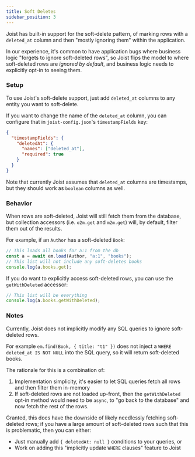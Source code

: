 ```yaml
---
title: Soft Deletes
sidebar_position: 3
---
```


Joist has built-in support for the soft-delete pattern, of marking rows with a `deleted_at` column and then "mostly ignoring them" within the application.

In our experience, it's common to have application bugs where business logic "forgets to ignore soft-deleted rows", so Joist flips the model to where soft-deleted rows are *ignored by default*, and business logic needs to explicitly opt-in to seeing them.

### Setup

To use Joist's soft-delete support, just add `deleted_at` columns to any entity you want to soft-delete.

If you want to change the name of the `deleted_at` column, you can configure that in `joist-config.json`'s `timestampFields` key:

```json
{
  "timestampFields": {
    "deletedAt": {
      "names": ["deleted_at"],
      "required": true
    }
  }
}
```

Note that currently Joist assumes that `deleted_at` columns are timestamps, but they should work as `boolean` columns as well.

### Behavior

When rows are soft-deleted, Joist will still fetch them from the database, but collection accessors (i.e. `o2m.get` and `m2m.get`) will, by default, filter them out of the results.

For example, if an `Author` has a soft-deleted `Book`:

```typescript
// This loads all books for a:1 from the db
const a = await em.load(Author, "a:1", "books");
// This list will not include any soft-deletes books
console.log(a.books.get);
```

If you do want to explicitly access soft-deleted rows, you can use the `getWithDeleted` accessor:

```typescript
// This list will be everything
console.log(a.books.getWithDeleted);
```

### Notes

Currently, Joist does not implicitly modify any SQL queries to ignore soft-deleted rows.

For example `em.find(Book, { title: "t1" })` does not inject a `WHERE deleted_at IS NOT NULL` into the SQL query, so it will return soft-deleted books.

The rationale for this is a combination of:

1. Implementation simplicity, it's easier to let SQL queries fetch all rows and then filter them in-memory
2. If soft-deleted rows are not loaded up-front, then the `getWithDeleted` opt-in method would need to be `async`, to "go back to the database" and now fetch the rest of the rows.

Granted, this does have the downside of likely needlessly fetching soft-deleted rows; if you have a large amount of soft-deleted rows such that this is problematic, then you can either:

- Just manually add `{ deletedAt: null }` conditions to your queries, or
- Work on adding this "implicitly update `WHERE` clauses" feature to Joist
